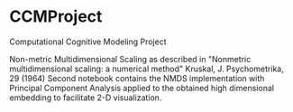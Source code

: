# CCMProject
Computational Cognitive Modeling Project

Non-metric Multidimensional Scaling as described in "Nonmetric multidimensional scaling: a numerical method" Kruskal, J.
    Psychometrika, 29 (1964)
Second notebook contains the NMDS implementation with Principal Component Analysis applied to the obtained high dimensional embedding to facilitate 2-D visualization.
